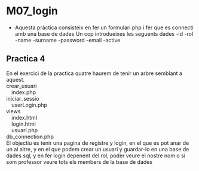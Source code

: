 # M07_login
- Aquesta pràctica consisteix en fer un formulari php i fer que es connecti amb una base de dades Un cop introdueixes les seguents dades 
    -id
    -rol
    -name
    -surname
    -password
    -email
    -active
## Practica 4
En el exercici de la practica quatre haurem de tenir un arbre semblant a aquest.<br />
crear_usuari<br />
&emsp;index.php<br />
iniciar_sessio<br />
&emsp;userLogin.php<br />
views<br />
&emsp;index.html<br />
&emsp;login.html<br />
&emsp;usuari.php<br />
db_connection.php<br />
El objectiu es tenir una pagina de registre y login, en el que es pot anar de un al altre, y en el que podem crear un usuari y guardar-lo en una base de dades sql, y en fer login depenent del rol, poder veure el nostre nom o si som professor veure tots els members de la base de dades
